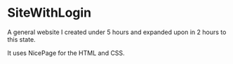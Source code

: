 # SiteWithLogin
A general website I created under 5 hours and expanded upon in 2 hours to this state.

It uses NicePage for the HTML and CSS.
